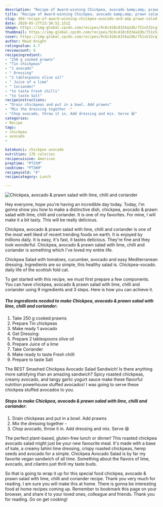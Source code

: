 ```yaml
---
description: "Recipe of Award-winning Chickpea, avocado &amp;amp; prawn salad with lime, chilli and coriander"
title: "Recipe of Award-winning Chickpea, avocado &amp;amp; prawn salad with lime, chilli and coriander"
slug: 484-recipe-of-award-winning-chickpea-avocado-and-amp-prawn-salad-with-lime-chilli-and-coriander
date: 2020-05-27T23:30:52.151Z
image: https://img-global.cpcdn.com/recipes/9c6c418c8334a2db/751x532cq70/chickpea-avocado-prawn-salad-with-lime-chilli-and-coriander-recipe-main-photo.jpg
thumbnail: https://img-global.cpcdn.com/recipes/9c6c418c8334a2db/751x532cq70/chickpea-avocado-prawn-salad-with-lime-chilli-and-coriander-recipe-main-photo.jpg
cover: https://img-global.cpcdn.com/recipes/9c6c418c8334a2db/751x532cq70/chickpea-avocado-prawn-salad-with-lime-chilli-and-coriander-recipe-main-photo.jpg
author: Maud Knight
ratingvalue: 4.7
reviewcount: 6
recipeingredient:
- "250 g cooked prawns"
- "Tin chickpeas"
- "1 avocado"
- " Dressing"
- "2 tablespoons olive oil"
- " Juice of a lime"
- " Coriander"
- "to taste Fresh chilli"
- "to taste Salt"
recipeinstructions:
- "Drain chickpeas and put in a bowl. Add prawns"
- "Mix the dressing together -"
- "Chop avocado, throw it in. Add dressing and mix. Serve 😆"
categories:
- Recipe
tags:
- chickpea
- avocado
- 

katakunci: chickpea avocado  
nutrition: 176 calories
recipecuisine: American
preptime: "PT25M"
cooktime: "PT36M"
recipeyield: "4"
recipecategory: Lunch

---
```



![Chickpea, avocado &amp; prawn salad with lime, chilli and coriander](https://img-global.cpcdn.com/recipes/9c6c418c8334a2db/751x532cq70/chickpea-avocado-prawn-salad-with-lime-chilli-and-coriander-recipe-main-photo.jpg)

Hey everyone, hope you're having an incredible day today. Today, I'm gonna show you how to make a distinctive dish, chickpea, avocado &amp; prawn salad with lime, chilli and coriander. It is one of my favorites. For mine, I will make it a bit tasty. This will be really delicious.

Chickpea, avocado &amp; prawn salad with lime, chilli and coriander is one of the most well liked of recent trending foods on earth. It is enjoyed by millions daily. It is easy, it's fast, it tastes delicious. They're fine and they look wonderful. Chickpea, avocado &amp; prawn salad with lime, chilli and coriander is something which I've loved my entire life.

Chickpea Salad with tomatoes, cucumber, avocado and easy Mediterranean dressing. Ingredients are so simple, this healthy salad is. Chickpea-vocado. daily life of the scottish fold cat.


To get started with this recipe, we must first prepare a few components. You can have chickpea, avocado &amp; prawn salad with lime, chilli and coriander using 9 ingredients and 3 steps. Here is how you can achieve it.

<!--inarticleads1-->

##### The ingredients needed to make Chickpea, avocado &amp; prawn salad with lime, chilli and coriander:

1. Take 250 g cooked prawns
1. Prepare Tin chickpeas
1. Make ready 1 avocado
1. Get  Dressing:
1. Prepare 2 tablespoons olive oil
1. Prepare  Juice of a lime
1. Take  Coriander
1. Make ready to taste Fresh chilli
1. Prepare to taste Salt


The BEST Smashed Chickpea Avocado Salad Sandwich! Is there anything more satisfying than an amazing sandwich? Spicy roasted chickpeas, creamy avocado, and tangy garlic yogurt sauce make these flavorful nutrition powerhouse stuffed avocados! I was going to serve these chickpea stuffed avocados to you. 

<!--inarticleads2-->

##### Steps to make Chickpea, avocado &amp; prawn salad with lime, chilli and coriander:

1. Drain chickpeas and put in a bowl. Add prawns
1. Mix the dressing together -
1. Chop avocado, throw it in. Add dressing and mix. Serve 😆


The perfect plant-based, gluten-free lunch or dinner! This roasted chickpea avocado salad might just be your new favourite meal. It&#39;s made with a base of kale, a creamy tahini lime dressing, crispy roasted chickpeas, hemp seeds and avocado for a simple. Chickpea Avocado Salad is by far my favorite vegan sandwich of all time. Something about the flavors of lime, avocado, and cilantro just thrill my taste buds. 

So that is going to wrap it up for this special food chickpea, avocado &amp; prawn salad with lime, chilli and coriander recipe. Thank you very much for reading. I am sure you will make this at home. There is gonna be interesting food at home recipes coming up. Remember to bookmark this page on your browser, and share it to your loved ones, colleague and friends. Thank you for reading. Go on get cooking!
